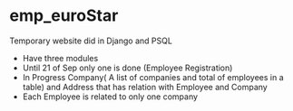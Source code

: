 # emp_euroStar
Temporary website did in Django and PSQL

 - Have three modules
 - Until 21 of Sep only one is done (Employee Registration)
 - In Progress Company( A list of companies and total of employees in a table) and Address that has relation with Employee and Company
 - Each Employee is related to only one company

